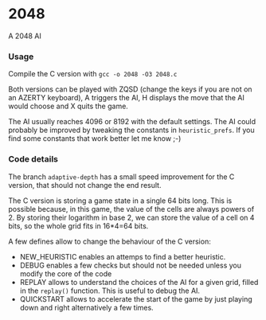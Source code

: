 # 2048
A 2048 AI

### Usage

Compile the C version with `gcc -o 2048 -O3 2048.c`

Both versions can be played with ZQSD (change the keys if you are not on an AZERTY keyboard), 
A triggers the AI, H displays the move that the AI would choose and X quits the game.

The AI usually reaches 4096 or 8192 with the default settings. The AI could probably be improved
by tweaking the constants in `heuristic_prefs`. If you find some constants that work better let me know ;-)

### Code details

The branch `adaptive-depth` has a small speed improvement for the C version, that should not change the end result.

The C version is storing a game state in a single 64 bits long. This is possible because, in this game, the value of the cells are
always powers of 2. By storing their logarithm in base 2, we can store the value of a cell on 4 bits, so the whole grid fits in 16*4=64 bits.

A few defines allow to change the behaviour of the C version:
* NEW_HEURISTIC enables an attemps to find a better heuristic.
* DEBUG enables a few checks but should not be needed unless you modify the core of the code
* REPLAY allows to understand the choices of the AI for a given grid, filled in the `replay()` function. This is useful to debug the AI.
* QUICKSTART allows to accelerate the start of the game by just playing down and right alternatively a few times.
